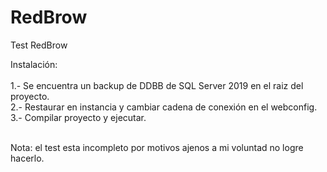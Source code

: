 # RedBrow
Test RedBrow 

Instalación:<br><br>
  1.- Se encuentra un backup de DDBB de SQL Server 2019 en el raiz del proyecto.<br>
  2.- Restaurar en instancia y cambiar cadena de conexión en el webconfig.<br>
  3.- Compilar proyecto y ejecutar.<br><br>

Nota: el test esta incompleto por motivos ajenos a mi voluntad no logre hacerlo.<br>
